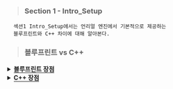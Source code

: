 
> ### Section 1 - Intro_Setup

```
  섹션1 Intro_Setup에서는 언리얼 엔진에서 기본적으로 제공하는
  블루프린트와 C++ 차이에 대해 알아본다.
```



> ### 블루프린트 vs C++

<details>
  <summary><span style="border-bottom:0.05em solid"><strong>블루프린트 장점</strong></span></summary>
<hr>
  <ul>
     <li>Quick to change (빠르게 변경 가능)</li>
     <li>Beginner friendly (입문자에 친절)</li>
     <li>Easy to discover (쉽게 찾을 수 있다)</li>
     <li>Tailor-made (맞춤형)</li>
     <li>Designer/artist friendly (디자이너/아티스트에게 친절)</li>
  </ul>
  <hr>
</details>
  
  
<details>
  <summary><span style="border-bottom:0.05em solid"><strong>C++ 장점</strong></span></summary>
<hr>
  <ul>
     <li>More concise (좀 더 간결함)</li>
     <li>Industry standard (업계 표준)</li>
     <li>High speed (처리 속도가 빠름)</li>
     <li>Access all areas (모든 영역에 액세스 가능)</li>
     <li>Good for bigger projects (큰 프로젝트에 좋음)</li>
  </ul>
  <hr>
</details>

